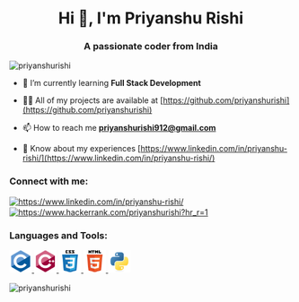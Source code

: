 <h1 align="center">Hi 👋, I'm Priyanshu Rishi</h1>
<h3 align="center">A passionate coder from India</h3>

<p align="left"> <img src="https://komarev.com/ghpvc/?username=priyanshurishi&label=Profile%20views&color=0e75b6&style=flat" alt="priyanshurishi" /> </p>

- 🌱 I’m currently learning **Full Stack Development**

- 👨‍💻 All of my projects are available at [https://github.com/priyanshurishi](https://github.com/priyanshurishi)

- 📫 How to reach me **priyanshurishi912@gmail.com**

- 📄 Know about my experiences [https://www.linkedin.com/in/priyanshu-rishi/](https://www.linkedin.com/in/priyanshu-rishi/)

<h3 align="left">Connect with me:</h3>
<p align="left">
<a href="https://linkedin.com/in/https://www.linkedin.com/in/priyanshu-rishi/" target="blank"><img align="center" src="https://raw.githubusercontent.com/rahuldkjain/github-profile-readme-generator/master/src/images/icons/Social/linked-in-alt.svg" alt="https://www.linkedin.com/in/priyanshu-rishi/" height="30" width="40" /></a>
<a href="https://www.hackerrank.com/https://www.hackerrank.com/priyanshurishi?hr_r=1" target="blank"><img align="center" src="https://raw.githubusercontent.com/rahuldkjain/github-profile-readme-generator/master/src/images/icons/Social/hackerrank.svg" alt="https://www.hackerrank.com/priyanshurishi?hr_r=1" height="30" width="40" /></a>
</p>

<h3 align="left">Languages and Tools:</h3>
<p align="left"> <a href="https://www.cprogramming.com/" target="_blank" rel="noreferrer"> <img src="https://raw.githubusercontent.com/devicons/devicon/master/icons/c/c-original.svg" alt="c" width="40" height="40"/> </a> <a href="https://www.w3schools.com/cpp/" target="_blank" rel="noreferrer"> <img src="https://raw.githubusercontent.com/devicons/devicon/master/icons/cplusplus/cplusplus-original.svg" alt="cplusplus" width="40" height="40"/> </a> <a href="https://www.w3schools.com/css/" target="_blank" rel="noreferrer"> <img src="https://raw.githubusercontent.com/devicons/devicon/master/icons/css3/css3-original-wordmark.svg" alt="css3" width="40" height="40"/> </a> <a href="https://www.w3.org/html/" target="_blank" rel="noreferrer"> <img src="https://raw.githubusercontent.com/devicons/devicon/master/icons/html5/html5-original-wordmark.svg" alt="html5" width="40" height="40"/> </a> <a href="https://www.python.org" target="_blank" rel="noreferrer"> <img src="https://raw.githubusercontent.com/devicons/devicon/master/icons/python/python-original.svg" alt="python" width="40" height="40"/> </a> </p>

<p><img align="center" src="https://github-readme-stats.vercel.app/api/top-langs?username=priyanshurishi&show_icons=true&locale=en&layout=compact" alt="priyanshurishi" /></p>
